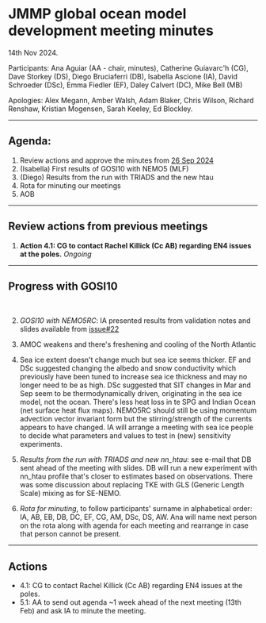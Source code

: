 # JMMP global ocean model development meeting minutes

14th Nov 2024.

Participants: Ana Aguiar (AA - chair, minutes), Catherine Guiavarc'h (CG), Dave Storkey (DS), Diego Bruciaferri (DB), 
Isabella Ascione (IA), David Schroeder (DSc), Emma Fiedler (EF), Daley Calvert (DC), Mike Bell (MB)

Apologies: Alex Megann, Amber Walsh, Adam Blaker, Chris Wilson, Richard Renshaw, Kristian Mogensen, Sarah Keeley, Ed Blockley.

----------

## Agenda:
1. Review actions and approve the minutes from [26 Sep 2024](https://github.com/JMMP-Group/GO_coordination/blob/main/meetings/minutes_26Sep2024.md)
2. (Isabella) First results of GOSI10 with NEMO5 (MLF)
3. (Diego) Results from the run with TRIADS and the new htau
4. Rota for minuting our meetings
5. AOB

----------


## Review actions from previous meetings

1. **Action 4.1: CG to contact Rachel Killick (Cc AB) regarding EN4 issues at the poles.** _Ongoing_

----------

## Progress with GOSI10

</br>

2. _GOSI10 with NEMO5RC_: IA presented results from validation notes and slides available from [issue#22](https://github.com/JMMP-Group/GO_coordination/issues/22#issuecomment-2483238276) 
  1. AMOC weakens and there's freshening and cooling of the North Atlantic
  2. Sea ice extent doesn't change much but sea ice seems thicker. EF and DSc suggested changing the albedo and snow conductivity which previously have been tuned to increase sea ice thickness and may no longer need to be as high. DSc suggested that SIT changes in Mar and Sep seem to be thermodynamically driven, originating in the sea ice model, not the ocean. There's less heat loss in te SPG and Indian Ocean (net surface heat flux maps). NEMO5RC should still be using momentum advection vector invariant form but the stirring/strength of the currents appears to have changed. IA will arrange a meeting with sea ice people to decide what parameters and values to test in (new) sensitivity experiments. 

3. _Results from the run with TRIADS and new nn\_htau_: see e-mail that DB sent ahead of the meeting with slides. DB will run a new experiment with nn_htau profile that's closer to estimates based on observations. There was some discussion about replacing TKE with GLS (Generic Length Scale) mixing as for SE-NEMO.

4. _Rota for minuting_, to follow participants' surname in alphabetical order: IA, AB, EB, DB, DC, EF, CG, AM, DSc, DS, AW. Ana will name next person on the rota along with agenda for each meeting and rearrange in case that person cannot be present. 

----------

## Actions

* 4.1: CG to contact Rachel Killick (Cc AB) regarding EN4 issues at the poles.
* 5.1: AA to send out agenda ~1 week ahead of the next meeting (13th Feb) and ask IA to minute the meeting.
